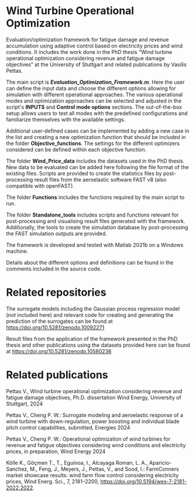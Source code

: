 # Wind Turbine Operational Optimization
Evaluation/optimization framework for fatigue damage and revenue accumulation using adaptive control based on electricity prices and wind conditions. It includes the work done in the PhD thesis "Wind turbine operational optimization considering revenue and fatigue damage objectives" at the University of Stuttgart and related publications by Vasilis Pettas.

The main script is **_Evaluation_Optimization_Framework.m_**. Here the user can define the input data and choose the different options allowing for simulation with different operational approaches. The various operational modes and optimization approaches can be selected and adjusted in the script's **INPUTS** and **Control mode options** sections. The out-of-the-box setup allows users to test all modes with the predefined configurations and familiarize themselves with the available settings. 

Additional user-defined cases can be implemented by adding a new case in the list and creating a new optimization function that should be included in the folder **Objective_functions**. The settings for the different optimizers considered can be defined within each objective function. 

The folder **Wind_Price_data** includes the datasets used in the PhD thesis. New data to be evaluated can be added here following the file format of the existing files. Scripts are provided to create the statistics files by post-processing result files from the aeroelastic software FAST v8 (also compatible with openFAST).  

The folder **Functions** includes the functions required by the main script to run.

The folder **Standalone_tools** includes scripts and functions relevant for post-processing and visualising result files generated with the framework. Additionally, the tools to create the simulation database by post-processing the FAST simulation outputs are provided. 

The framework is developed and tested with Matlab 2021b on a Windows machine. 

Details about the different options and definitions can be found in the comments included in the source code.



# Related repositories

The surrogate models including the Gaussian process regression model (not included here) and relevant code for creating and generating the prediction of the surrogates can be found at https://doi.org/10.5281/zenodo.10092271

Result files from the application of the framework presented in the PhD thesis and other publications using the datasets provided here can be found at https://doi.org/10.5281/zenodo.10580236


# Related publications

Pettas V., Wind turbine operational optimization considering revenue and fatigue damage objectives, Ph.D. dissertation Wind Energy, University of Stuttgart, 2024

Pettas V., Cheng P. W.: Surrogate modeling and aeroelastic response of a wind turbine with down-regulation, power boosting and individual blade pitch control capabilities, submitted, Energies 2024

Pettas V., Cheng P. W.: Operational optimization of wind turbines for revenue and fatigue objectives considering wind conditions and electricity prices, in preparation, Wind Energy 2024

Kölle K., Göçmen T., T., Eguinoa, I., Alcayaga Roman, L. A., Aparicio-Sanchez, M., Feng, J., Meyers, J., Pettas, V., and Sood, I.: FarmConners market showcase results: wind farm flow control considering electricity prices, Wind Energ. Sci., 7, 2181–2200, https://doi.org/10.5194/wes-7-2181-2022,2022.
